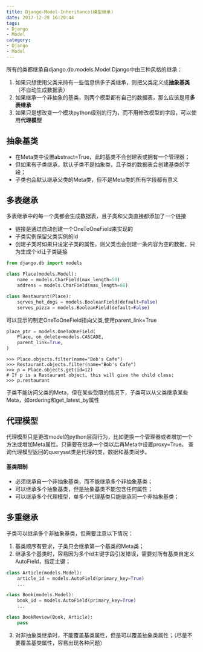 ```yaml
---
title: Django-Model-Inheritance(模型继承)
date: 2017-12-28 16:20:44
tags:
- Django
- Model
category:
- Django
- Model
---
```


所有的类都继承自django.db.models.Model
Django中由三种风格的继承：
1. 如果只想使用父类来持有一些信息供多子类继承，则把父类定义成**抽象基类**（不自动生成数据表）
2. 如果继承一个非抽象的基类，则两个模型都有自己的数据表，那么应该是用**多表继承**
3. 如果只是想改变一个模块python级别的行为，而不用修改模型的字段，可以使用**代理模型**

<!-- more -->

## 抽象基类
* 在Meta类中设置abstract=True，此时基类不会创建表或拥有一个管理器；
* 但如果有子类继承，默认子类不是抽象类，且子类的数据表会创建基类的字段；
* 子类也会默认继承父类的Meta类，但不是Meta类的所有字段都有意义

## 多表继承
多表继承中的每一个类都会生成数据表，且子类和父类直接都添加了一个链接
* 链接是通过自动创建一个OneToOneField来实现的
* 子类实例保留父类实例的id
* 创建子类时如果只设定子类的属性，则父类也会创建一条内容为空的数据，只为生成个id让子类链接

``` python models.py
from django.db import models

class Place(models.Model):
    name = models.CharField(max_length=50)
    address = models.CharField(max_length=80)

class Restaurant(Place):
    serves_hot_dogs = models.BooleanField(default=False)
    serves_pizza = models.BooleanField(default=False)
```
可以显示的制定OneToOneField指向父类,使用parent_link=True
``` python
place_ptr = models.OneToOneField(
    Place, on_delete=models.CASCADE,
    parent_link=True,
)
```
``` shell
>>> Place.objects.filter(name="Bob's Cafe")
>>> Restaurant.objects.filter(name="Bob's Cafe")
>>> p = Place.objects.get(id=12)
# If p is a Restaurant object, this will give the child class:
>>> p.restaurant
```
子类不能访问父类的Meta，但在某些受限的情况下，子类可以从父类继承某些Meta，如ordering和get_latest_by属性


## 代理模型

代理模型只是更改model的python层面行为，比如更换一个管理器或者增加一个方法或增加Meta属性。只需要在继承一个类以后再Meta中设置proxy=True。
查询代理模型返回的queryset类是代理的类，数据和基类同步。
#### 基类限制
* 必须继承自一个非抽象基类，而不能继承多个非抽象基类；
* 可以继承多个抽象基类，但是抽象基类不能包含任何属性；
* 可以继承多个代理模型，单多个代理基类只能继承同一个非抽象基类；

## 多重继承
子类可以继承多个非抽象基类，但需要注意以下情况：
1. 基类顺序有要求，子类只会继承第一个基类的Meta类；
2. 继承多个基类时，容易因为多个id主键字段引发错误，需要对所有基类自定义AutoField，指定主键；
``` python models.py
class Article(models.Model):
    article_id = models.AutoField(primary_key=True)
    ...

class Book(models.Model):
    book_id = models.AutoField(primary_key=True)
    ...

class BookReview(Book, Article):
    pass
```
3. 对非抽象类继承时，不能覆盖基类属性，但是可以覆盖抽象类属性；（尽量不要覆盖基类属性，容易出现各种问题）
